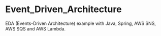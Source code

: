 # Event_Driven_Architecture
EDA (Events-Driven Architecture) example with Java, Spring, AWS SNS, AWS SQS and AWS Lambda.

